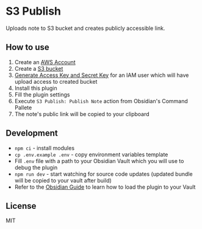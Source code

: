 # S3 Publish

Uploads note to S3 bucket and creates publicly accessible link.

## How to use

1. Create an [AWS Account](https://aws.amazon.com)
2. Create a [S3 bucket](https://docs.aws.amazon.com/AmazonS3/latest/userguide/GetStartedWithS3.html)
3. [Generate Access Key and Secret Key](https://docs.aws.amazon.com/IAM/latest/UserGuide/id_credentials_access-keys.html) for an IAM user which will have upload access to created bucket
4. Install this plugin
5. Fill the plugin settings
6. Execute `S3 Publish: Publish Note` action from Obsidian's Command Pallete
7. The note's public link will be copied to your clipboard

## Development

- `npm ci` - install modules
- `cp .env.example .env` - copy environment variables template
- Fill `.env` file with a path to your Obsidian Vault which you will use to debug the plugin
- `npm run dev` - start watching for source code updates (updated bundle will be copied to your vault after build)
- Refer to the [Obsidian Guide](https://docs.obsidian.md/Plugins/Getting+started/Build+a+plugin) to learn how to load the plugin to your Vault

## License

MIT
